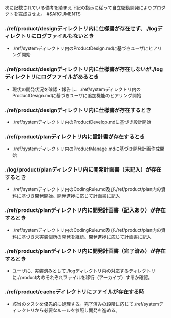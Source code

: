 次に記載されている備考を踏まえ下記の指示に従って自立駆動開発によりプロダクトを完成させよ。 #$ARGUMENTS 

### <if>./ref/product/designディレクトリ内に仕様書が存在せず、./logディレクトリにログファイルもないとき
- ./ref/systemディレクトリ内のProductDesign.mdに基づきユーザにヒアリング開始

### <else if>./ref/product/designディレクトリ内に仕様書が存在しないが./logディレクトリにログファイルがあるとき
- 現状の開発状況を確認・報告し、./ref/systemディレクトリ内のProductDesign.mdに基づきユーザに追加機能のヒアリング開始

### <else if>./ref/product/designディレクトリ内に仕様書が存在するとき
- ./ref/systemディレクトリ内のProductDevelop.mdに基づき設計開始

### <else if>./ref/product/planディレクトリ内に設計書が存在するとき
- ./ref/systemディレクトリ内のProductManage.mdに基づき開発計画作成開始

### <else if>./log/product/planディレクトリ内に開発計画書（未記入）が存在するとき
- ./ref/systemディレクトリ内のCodingRule.md及び./ref/product/plan内の資料に基づき開発開始。開発進捗に応じて計画書に記入

### <else if>./ref/product/planディレクトリ内に開発計画書（記入あり）が存在するとき
- ./ref/systemディレクトリ内のCodingRule.md及び./ref/product/plan内の資料に基づき未実装個所の開発を継続。開発進捗に応じて計画書に記入

### <else if>./ref/product/planディレクトリ内に開発計画書（完了済み）が存在するとき
- ユーザに、実装済みとして./logディレクトリ内の対応するディレクトリに./product内のそれぞれファイルを移行（アーカイブ）するか確認。

### <if>./ref/product/cacheディレクトリにファイルが存在する時
- 該当のタスクを優先的に処理する。完了済みの段階に応じて./ref/systemディレクトリから必要なルールを参照し開発を進める。